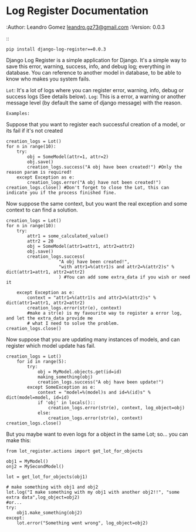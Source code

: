 Log Register Documentation
==========================

:Author:
    Leandro Gomez <leandro.gz73@gmail.com>
:Version: 0.0.3

::

    pip install django-log-register==0.0.3


Django Log Register is a simple application for Django.
It's a simple way to save this error, warning, success, info, and debug log; everything in database.
You can reference to another model in database, to be able to know who makes you system fails.

``Lot``: It's a lot of logs where you can register error, warning, info, debug or success logs (See details below).
``Log``: This is a error, a warning or another message level (by default the same of django message) with the reason.

``Examples:``

Suppose that you want to register each successful creation of a model, or its fail if it's not created

    creation_logs = Lot()
    for n in range(10):
        try:
            obj = SomeModel(attr=1, attr=2)
            obj.save()
            creation_logs.success("A obj have been created!") #Only the reason param is required!
        except Exception as e:
            creation_logs.error("A obj have not been created!")
    creation_logs.close() #Don't forget to close the Lot, this can indicate you if the process finished fine.

Now suppose the same context, but you want the real exception and some context to can find a solution.

    creation_logs = Lot()
    for n in range(10):
        try:
            attr1 = some_calculated_value()
            attr2 = 20
            obj = SomeModel(attr1=attr1, attr2=attr2)
            obj.save()
            creation_logs.success(
                        "A obj have been created!",
                        "with attr1=%(attr1)s and attr2=%(attr2)s" % dict(attr1=attr1, attr2=attr2)
                        ) #You can add some extra_data if you wish or need it

        except Exception as e:
            context = "attr1=%(attr1)s and attr2=%(attr2)s" % dict(attr1=attr1, attr2=attr2)
            creation_logs.error(str(e), context)
            #make a str(e) is my favourite way to register a error log, and let the extra_data provide me
            # what I need to solve the problem.
    creation_logs.close()

Now suppose that you are updating many instances of models, and can register which model update has fail.

    creation_logs = Lot()
        for id in range(5):
            try:
                obj = MyModel.objects.get(id=id)
                making_something(obj)
                creation_logs.success("A obj have been update!")
            except SomeException as e:
                context = "model=%(model)s and id=%(id)s" % dict(model=model, id=id)
                if 'obj' in locals()::
                    creation_logs.error(str(e), context, log_object=obj)
                else:
                    creation_logs.error(str(e), context)
    creation_logs.close()

But you maybe want to even logs for a object in the same Lot; so... you can make this:

    from lot_register.actions import get_lot_for_objects

    obj1 = MyModel()
    onj2 = MySecondModel()

    lot = get_lot_for_objects(obj1)

    # make something with obj1 and obj2
    lot.log("I make something with my obj1 with another obj2!!", "some extra data",log_object=obj2)
    #or...
    try:
        obj1.make_something(obj2)
    except:
        lot.error("Something went wrong", log_object=obj2)

